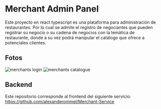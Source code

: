 # Merchant Admin Panel

Este proyecto en react typescript es una plataforma para administración de restaurantes. Por lo cual se admite el registro de negociantes que pueden registrar su negocio o su cadena de negocios con la temática de restaurante, donde a su vez podrá manipular el catálogo que ofrece a potenciales clientes. 

## Fotos

![merchants login](https://user-images.githubusercontent.com/70469919/192184749-77d612c2-0348-40f9-814d-e3d44c0f582f.PNG)
![merchants catalogue](https://user-images.githubusercontent.com/70469919/192184804-c2c20802-4a9b-4140-9cdd-a79c3e088eed.PNG)


## Backend

Este repositorio corresponde al frontend del siguiente servicio: https://github.com/alexanderommel/Merchant-Service
